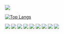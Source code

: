 <img src="https://capsule-render.vercel.app/api?type=waving&color=64d8fe&height=150&section=header" />


[![Top Langs](https://github-readme-stats.vercel.app/api/top-langs/?username=LogicRefinery)](https://github.com/anuraghazra/github-readme-stats)

<img src="https://img.shields.io/badge/Javascript-000?style=flat-square&logo=javascript&logoColor=white"/>
<img src="https://img.shields.io/badge/Typescript-000?style=flat-square&logo=typescript&logoColor=#3178C6"/>
<img src="https://img.shields.io/badge/ReactJs-000?style=flat-square&logo=react&logoColor=#61DAFB"/>
<img src="https://img.shields.io/badge/NextJs-000?style=flat-square&logo=next&logoColor=#000000"/>
<img src="https://img.shields.io/badge/ReactQuery-000?style=flat-square&logo=reactquery&logoColor=#FF4154"/>
<img src="https://img.shields.io/badge/ReactHookForm-000?style=flat-square&logo=reacthookform&logoColor=#EC5990"/>
<img src="https://img.shields.io/badge/Scss Module-000?style=flat-square&logo=scss module&logoColor=white"/>
<img src="https://img.shields.io/badge/Msw-000?style=flat-square&logo=msw&logoColor=white"/>



<img src="https://capsule-render.vercel.app/api?type=waving&color=64d8fe&height=150&section=footer" />
